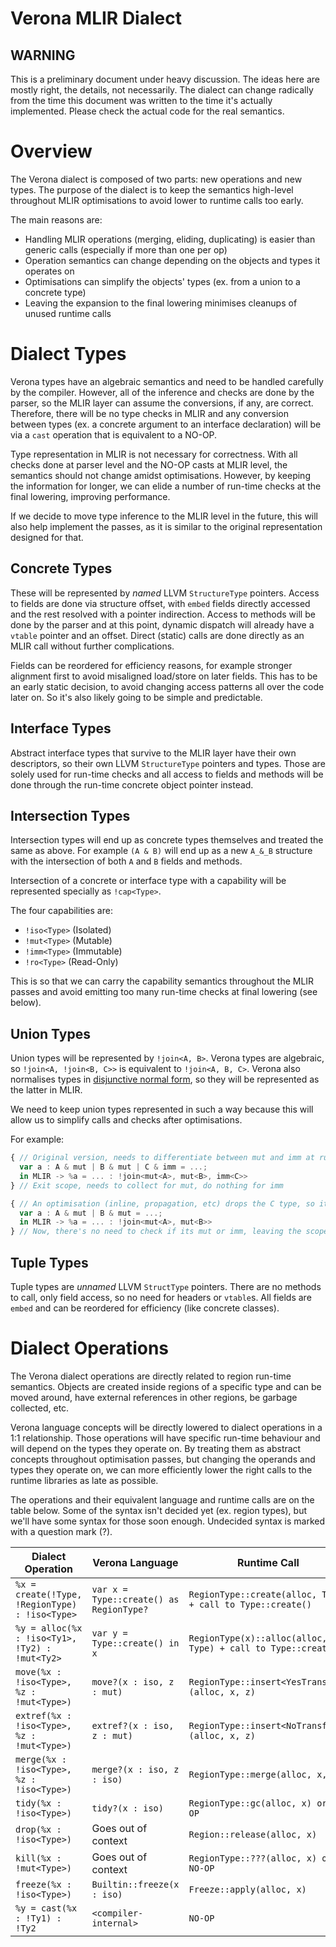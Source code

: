 # Verona MLIR Dialect

## WARNING

This is a preliminary document under heavy discussion.
The ideas here are mostly right, the details, not necessarily.
The dialect can change radically from the time this document was written to the time it's actually implemented.
Please check the actual code for the real semantics.

# Overview

The Verona dialect is composed of two parts: new operations and new types.
The purpose of the dialect is to keep the semantics high-level throughout MLIR optimisations to avoid lower to runtime calls too early.

The main reasons are:
* Handling MLIR operations (merging, eliding, duplicating) is easier than generic calls (especially if more than one per op)
* Operation semantics can change depending on the objects and types it operates on
* Optimisations can simplify the objects' types (ex. from a union to a concrete type)
* Leaving the expansion to the final lowering minimises cleanups of unused runtime calls

# Dialect Types

Verona types have an algebraic semantics and need to be handled carefully by the compiler.
However, all of the inference and checks are done by the parser, so the MLIR layer can assume the conversions, if any, are correct.
Therefore, there will be no type checks in MLIR and any conversion between types (ex. a concrete argument to an interface declaration) will be via a `cast` operation that is equivalent to a NO-OP.

Type representation in MLIR is not necessary for correctness.
With all checks done at parser level and the NO-OP casts at MLIR level, the semantics should not change amidst optimisations.
However, by keeping the information for longer, we can elide a number of run-time checks at the final lowering, improving performance.

If we decide to move type inference to the MLIR level in the future, this will also help implement the passes, as it is similar to the original representation designed for that.

## Concrete Types

These will be represented by _named_ LLVM `StructureType` pointers.
Access to fields are done via structure offset, with `embed` fields directly accessed and the rest resolved with a pointer indirection.
Access to methods will be done by the parser and at this point, dynamic dispatch will already have a `vtable` pointer and an offset.
Direct (static) calls are done directly as an MLIR call without further complications.

Fields can be reordered for efficiency reasons, for example stronger alignment first to avoid misaligned load/store on later fields.
This has to be an early static decision, to avoid changing access patterns all over the code later on.
So it's also likely going to be simple and predictable.

## Interface Types

Abstract interface types that survive to the MLIR layer have their own descriptors, so their own LLVM `StructureType` pointers and types.
Those are solely used for run-time checks and all access to fields and methods will be done through the run-time concrete object pointer instead.

## Intersection Types

Intersection types will end up as concrete types themselves and treated the same as above.
For example `(A & B)` will end up as a new `A_&_B` structure with the intersection of both `A` and `B` fields and methods.

Intersection of a concrete or interface type with a capability will be represented specially as `!cap<Type>`.

The four capabilities are:
* `!iso<Type>` (Isolated)
* `!mut<Type>` (Mutable)
* `!imm<Type>` (Immutable)
* `!ro<Type>` (Read-Only)

This is so that we can carry the capability semantics throughout the MLIR passes and avoid emitting too many run-time checks at final lowering (see below).

## Union Types

Union types will be represented by `!join<A, B>`.
Verona types are algebraic, so `!join<A, !join<B, C>>` is equivalent to `!join<A, B, C>`.
Verona also normalises types in [disjunctive normal form](https://en.wikipedia.org/wiki/Disjunctive_normal_form), so they will be represented as the latter in MLIR.

We need to keep union types represented in such a way because this will allow us to simplify calls and checks after optimisations.

For example:
```ts
{ // Original version, needs to differentiate between mut and imm at run time
  var a : A & mut | B & mut | C & imm = ...;
  in MLIR -> %a = ... : !join<mut<A>, mut<B>, imm<C>>
} // Exit scope, needs to collect for mut, do nothing for imm

{ // An optimisation (inline, propagation, etc) drops the C type, so it becomes only muts
  var a : A & mut | B & mut = ...;
  in MLIR -> %a = ... : !join<mut<A>, mut<B>>
} // Now, there's no need to check if its mut or imm, leaving the scope means update gc/ref count only.
```

## Tuple Types

Tuple types are _unnamed_ LLVM `StructType` pointers.
There are no methods to call, only field access, so no need for headers or `vtable`s.
All fields are `embed` and can be reordered for efficiency (like concrete classes).

# Dialect Operations

The Verona dialect operations are directly related to region run-time semantics.
Objects are created inside regions of a specific type and can be moved around, have external references in other regions, be garbage collected, etc.

Verona language concepts will be directly lowered to dialect operations in a 1:1 relationship.
Those operations will have specific run-time behaviour and will depend on the types they operate on.
By treating them as abstract concepts throughout optimisation passes, but changing the operands and types they operate on, we can more efficiently lower the right calls to the runtime libraries as late as possible.

The operations and their equivalent language and runtime calls are on the table below.
Some of the syntax isn't decided yet (ex. region types), but we'll have some syntax for those soon enough.
Undecided syntax is marked with a question mark (?).

| Dialect Operation | Verona Language | Runtime Call |
| ----------------- | --------------- | ------------ | 
| `%x = create(!Type, !RegionType) : !iso<Type>` | `var x = Type::create() as RegionType?` | `RegionType::create(alloc, Type) + call to Type::create()` |
| `%y = alloc(%x : !iso<Ty1>, !Ty2) : !mut<Ty2>` | `var y = Type::create() in x` | `RegionType(x)::alloc(alloc, x, Type) + call to Type::create()` |
| `move(%x : !iso<Type>, %z : !mut<Type>)` | `move?(x : iso, z : mut)` | `RegionType::insert<YesTransfer>(alloc, x, z)` |
| `extref(%x : !iso<Type>, %z : !mut<Type>)` | `extref?(x : iso, z : mut)` | `RegionType::insert<NoTransfer>(alloc, x, z)` |
| `merge(%x : !iso<Type>, %z : !iso<Type>)` | `merge?(x : iso, z : iso)` | `RegionType::merge(alloc, x, z)` |
| `tidy(%x : !iso<Type>)` | `tidy?(x : iso)` | `RegionType::gc(alloc, x) or NO-OP` |
| `drop(%x : !iso<Type>)` | Goes out of context | `Region::release(alloc, x)` |
| `kill(%x : !mut<Type>)` | Goes out of context | `RegionType::???(alloc, x) or NO-OP` |
| `freeze(%x : !iso<Type>)` | `Builtin::freeze(x : iso)` | `Freeze::apply(alloc, x)` |
| `%y = cast(%x : !Ty1) : !Ty2` | `<compiler-internal>` | `NO-OP` |